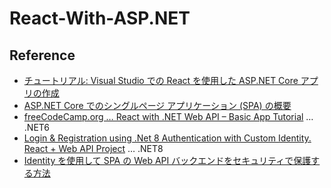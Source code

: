 # React-With-ASP.NET

## Reference
- [チュートリアル: Visual Studio での React を使用した ASP.NET Core アプリの作成](https://learn.microsoft.com/ja-jp/visualstudio/javascript/tutorial-asp-net-core-with-react?view=vs-2022)
- [ASP.NET Core でのシングルページ アプリケーション (SPA) の概要](https://learn.microsoft.com/ja-jp/aspnet/core/client-side/spa/intro?view=aspnetcore-8.0#developing-single-page-apps)
- [freeCodeCamp.org … React with .NET Web API – Basic App Tutorial](https://www.youtube.com/watch?v=4RKuyp_bOhY) … .NET6
- [Login & Registration using .Net 8 Authentication with Custom Identity. React + Web API Project](https://www.youtube.com/watch?v=DK7YAqd0tJA&t=125s)  … .NET8
- [Identity を使用して SPA の Web API バックエンドをセキュリティで保護する方法](https://learn.microsoft.com/ja-jp/aspnet/core/security/authentication/identity-api-authorization?view=aspnetcore-8.0)